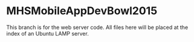 # MHSMobileAppDevBowl2015
This branch is for the web server code. All files here will be placed at the index of an Ubuntu LAMP server.